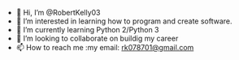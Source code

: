 - 👋 Hi, I’m @RobertKelly03
- 👀 I’m interested in learning how to program and create software.
- 🌱 I’m currently learning Python 2/Python 3
- 💞️ I’m looking to collaborate on buildig my career
- 📫 How to reach me :my email: rk078701@gmail.com

<!---
RobertKelly03/RobertKelly03 is a ✨ special ✨ repository because its `README.md` (this file) appears on your GitHub profile.
You can click the Preview link to take a look at your changes.
--->
